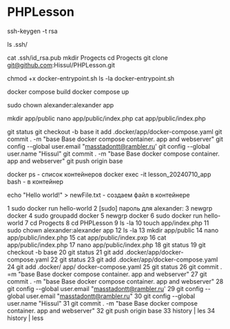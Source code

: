 # PHPLesson


<!-- генерирует ssh ключ  -->
ssh-keygen -t rsa 
<!--  -->
ls .ssh/
<!--  -->
cat .ssh/id_rsa.pub
mkdir Progects
cd Progects
git clone git@github.com:Hissul/PHPLesson.git


chmod +x docker-entrypoint.sh
ls -la docker-entrypoint.sh


docker compose build
docker compose up


sudo chown alexander:alexander app

mkdir app/public
nano app/public/index.php
cat app/public/index.php


git status
git checkout -b base
it add .docker/app/docker-compose.yaml
git commit . -m "base Base docker compose container. app and webserver"
git config --global user.email "masstadontt@rambler.ru'
git config --global user.name "Hissul"
git commit . -m "base Base docker compose container. app and webserver"
git push origin base


docker ps - список контейнеров
docker exec -it lesson_20240710_app bash - в контейнер

echo "Hello world!" >  newFile.txt - создаем файл в контейнере






1  sudo docker run hello-world
    2  [sudo] пароль для alexander: 
    3  newgrp docker
    4  sudo groupadd docker
    5  newgrp docker
    6  sudo docker run hello-world
    7  cd Progects
    8  cd PHPLesson
    9  ls -la
   10  touch app/index.php
   11  sudo chown alexander:alexander app
   12  ls -la
   13  mkdir app/public
   14  nano app/public/index.php
   15  cat app/public/index.pxp
   16  cat app/public/index.php
   17  nano app/public/index.php
   18  git status
   19  git checkout -b base
   20  git status
   21  git add .docker/app/docker-compose.yaml
   22  git status
23  git add .docker/app/docker-compose.yaml
   24  git add .docker/ app/ docker-compose.yaml
   25  git status
   26  git commit . =m "base Base docker compose container. app and webserver"
   27  git commit . -m "base Base docker compose container. app and webserver"
   28  git config --global user.email "masstadontt@rambler.ru'
   29  git config --global user.email "masstadontt@rambler.ru"
   30  git config --global user.name "Hissul"
   31  git commit . -m "base Base docker compose container. app and webserver"
   32  git push origin base
   33  history | les
   34  history | less

